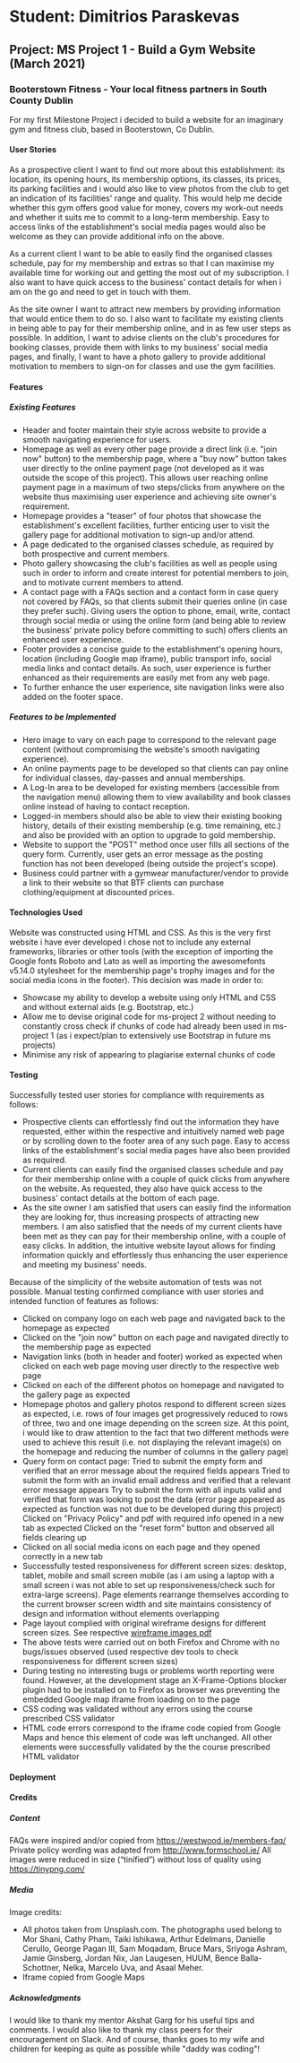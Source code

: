 # Student: Dimitrios Paraskevas
## Project: MS Project 1 - Build a Gym Website (March 2021)

### Booterstown Fitness - Your local fitness partners in South County Dublin
For my first Milestone Project i decided to build a website for an imaginary gym and fitness club, based in Booterstown, Co Dublin. 

#### User Stories
As a prospective client I want to find out more about this establishment: its location, its opening hours, its membership options, its classes, its prices,
its parking facilities and i would also like to view photos from the club to get an indication of its facilities' range and quality. This would help me decide whether this gym offers good value for money, covers my work-out needs and whether it suits me to commit to a long-term membership. Easy to access links of the establishment's social media pages would also be welcome as they can provide additional info on the above.

As a current client I want to be able to easily find the organised classes schedule, pay for my membership and extras so that I can maximise my available time for working out and getting the most out of my subscription. I also want to have quick access to the business' contact details for when i am on the go and need to get in touch with them.

As the site owner I want to attract new members by providing information that would entice them to do so. I also want to facilitate my existing clients in being able to pay for their membership online, and in as few user steps as possible. In addition, I want to advise clients on the club's procedures for booking classes, provide them with links to my business' social media pages, and finally, I want to have a photo gallery to provide additional motivation to members to sign-on for classes and use the gym facilities. 

#### Features
##### Existing Features
* Header and footer maintain their style across website to provide a smooth navigating experience for users. 
* Homepage as well as every other page provide a direct link (i.e. "join now" button) to the membership page, where a "buy now" button takes user directly to the online payment page (not developed as it was outside the scope of this project). This allows user reaching online payment page in a maximum of two steps/clicks from anywhere on the website thus maximising user experience and achieving site owner's requirement. 
* Homepage provides a "teaser" of four photos that showcase the establishment's excellent facilities, further enticing user to visit the gallery page for additional motivation to sign-up and/or attend.
* A page dedicated to the organised classes schedule, as required by both prospective and current members.
* Photo gallery showcasing the club's facilities as well as people using such in order to inform and create interest for potential members to join, and to motivate current members to attend.
* A contact page with a FAQs section and a contact form in case query not covered by FAQs, so that clients submit their queries online (in case they prefer such). Giving users the option to phone, email, write, contact through social media or using the online form (and being able to review the business' private policy before committing to such) offers clients an enhanced user experience.
* Footer provides a concise guide to the establishment's opening hours, location (including Google map iframe), public transport info, social media links and contact details. As such, user experience is further enhanced as their requirements are easily met from any web page.
* To further enhance the user experience, site navigation links were also added on the footer space.

##### Features to be Implemented
* Hero image to vary on each page to correspond to the relevant page content (without compromising the website's smooth navigating experience).
* An online payments page to be developed so that clients can pay online for individual classes, day-passes and annual memberships.
* A Log-In area to be developed for existing members (accessible from the navigation menu) allowing them to view availability and book classes online instead of having to contact reception. 
* Logged-in members should also be able to view their existing booking history, details of their existing membership (e.g. time remaining, etc.) and also be provided with an option to upgrade to gold membership.
* Website to support the "POST" method once user fills all sections of the query form. Currently, user gets an error message as the posting function has not been developed (being outside the project's scope).
* Business could partner with a gymwear manufacturer/vendor to provide a link to their website so that BTF clients can purchase clothing/equipment at discounted prices.

#### Technologies Used
Website was constructed using HTML and CSS. As this is the very first website i have ever developed i chose not to include any external frameworks, libraries or other tools (with the exception of importing the Google fonts Roboto and Lato as well as importing the awesomefonts v5.14.0 stylesheet for the membership page's trophy images and for the social media icons in the footer). This decision was made in order to:
  * Showcase my ability to develop a website using only HTML and CSS and without external aids (e.g. Bootstrap, etc.)
  * Allow me to devise original code for ms-project 2 without needing to constantly cross check if chunks of code had already been used in ms-project 1 (as i expect/plan to extensively use Bootstrap in future ms projects)
  * Minimise any risk of appearing to plagiarise external chunks of code

#### Testing
Successfully tested user stories for compliance with requirements as follows:
* Prospective clients can effortlessly find out the information they have requested, either within the respective and intuitively named web page or by scrolling down to the footer area of any such page. Easy to access links of the establishment's social media pages have also been provided as required.
* Current clients can easily find the organised classes schedule and pay for their membership online with a couple of quick clicks from anywhere on the website. As requested, they also have quick access to the business' contact details at the bottom of each page.
* As the site owner I am satisfied that users can easily find the information they are looking for, thus increasing prospects of attracting new members. I am also satisfied that the needs of my current clients have been met as they can pay for their membership online, with a couple of easy clicks. In addition, the intuitive website layout allows for finding information quickly and effortlessly thus enhancing the user experience and meeting my business' needs. 

Because of the simplicity of the website automation of tests was not possible. Manual testing confirmed compliance with user stories and intended function of features as follows:
* Clicked on company logo on each web page and navigated back to the homepage as expected
* Clicked on the "join now" button on each page and navigated directly to the membership page as expected
* Navigation links (both in header and footer) worked as expected when clicked on each web page moving user directly to the respective web page
* Clicked on each of the different photos on homepage and navigated to the gallery page as expected
* Homepage photos and gallery photos respond to different screen sizes as expected, i.e. rows of four images get progressively reduced to rows of three, two and one image depending on the screen size. At this point, i would like to draw attention to the fact that two different methods were used to achieve this result (i.e. not displaying the relevant image(s) on the homepage and reducing the number of columns in the gallery page)
* Query form on contact page:
  Tried to submit the empty form and verified that an error message about the required fields appears
  Tried to submit the form with an invalid email address and verified that a relevant error message appears
  Try to submit the form with all inputs valid and verified that form was looking to post the data (error page appeared as expected as function was not due to be developed during this project)
  Clicked on "Privacy Policy" and pdf with required info opened in a new tab as expected
  Clicked on the "reset form" button and observed all fields clearing up
* Clicked on all social media icons on each page and they opened correctly in a new tab
* Successfully tested responsiveness for different screen sizes: desktop, tablet, mobile and small screen mobile (as i am using a laptop with a small screen i was not able to set up responsiveness/check such for extra-large screens). Page elements rearrange themselves according to the current browser screen width and site maintains consistency of design and information without elements overlapping
* Page layout complied with original wireframe designs for different screen sizes. See respective [wireframe images pdf](assets/docs/wireframes.pdf)
* The above tests were carried out on both Firefox and Chrome with no bugs/issues observed (used respective dev tools to check responsiveness for different screen sizes)
* During testing no interesting bugs or problems worth reporting were found. However, at the development stage an X-Frame-Options blocker plugin had to be installed on to Firefox as browser was preventing the embedded Google map iframe from loading on to the page
* CSS coding was validated without any errors using the course prescribed CSS validator
* HTML code errors correspond to the iframe code copied from Google Maps and hence this element of code was left unchanged. All other elements were successfully validated by the the course prescribed HTML validator

#### Deployment

#### Credits
##### Content
FAQs were inspired and/or copied from https://westwood.ie/members-faq/
Private policy wording was adapted from http://www.formschool.ie/
All images were reduced in size (“tinified”) without loss of quality using https://tinypng.com/ 

##### Media
Image credits:
* All photos taken from Unsplash.com. The photographs used belong to Mor Shani, Cathy Pham, Taiki Ishikawa, Arthur Edelmans, Danielle Cerullo, George Pagan III, Sam Moqadam, Bruce Mars, Sriyoga Ashram, Jamie Ginsberg, Jordan Nix, Jan Laugesen, HUUM, Bence Balla-Schottner, Nelka, Marcelo Uva, and Asaal Meher.
* Iframe copied from Google Maps

##### Acknowledgments
I would like to thank my mentor Akshat Garg for his useful tips and comments.
I would also like to thank my class peers for their encouragement on Slack.
And of course, thanks goes to my wife and children for keeping as quite as possible while "daddy was coding"!
